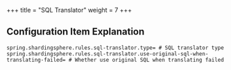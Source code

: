 +++
title = "SQL Translator"
weight = 7
+++

## Configuration Item Explanation

```properties
spring.shardingsphere.rules.sql-translator.type= # SQL translator type
spring.shardingsphere.rules.sql-translator.use-original-sql-when-translating-failed= # Whether use original SQL when translating failed
```
